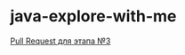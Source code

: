 # java-explore-with-me
[Pull Request для этапа №3](https://github.com/alexeiyanenko/java-explore-with-me/pull/3)
